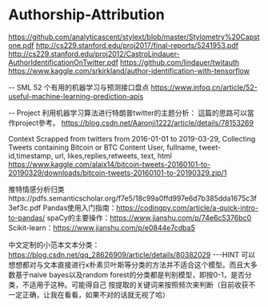 # Authorship-Attribution
https://github.com/analyticascent/stylext/blob/master/Stylometry%20Capstone.pdf
http://cs229.stanford.edu/proj2017/final-reports/5241953.pdf
http://cs229.stanford.edu/proj2012/CastroLindauer-AuthorIdentificationOnTwitter.pdf
https://github.com/lindauer/twitauth
https://www.kaggle.com/srkirkland/author-identification-with-tensorflow

-- SML
52 个有用的机器学习与预测接口盘点
https://www.infoq.cn/article/52-useful-machine-learning-prediction-apis

-- Project
利用机器学习算法进行特朗普twitter的主题分析：
這篇的思路可以當作project參考。
https://blog.csdn.net/Aaronji1222/article/details/78153269

Context
Scrapped from twitters from 2016-01-01 to 2019-03-29, Collecting Tweets containing Bitcoin or BTC
Content
User, fullname, tweet-id,timestamp, url, likes,replies,retweets, text, html
https://www.kaggle.com/alaix14/bitcoin-tweets-20160101-to-20190329/downloads/bitcoin-tweets-20160101-to-20190329.zip/1

推特情感分析归类https://pdfs.semanticscholar.org/f7e5/18c99a0ffd997e6d7b385dda1675c3f3ef3c.pdf
Pandas使用入门指南：https://codingpy.com/article/a-quick-intro-to-pandas/
spaCy的主要操作：https://www.jianshu.com/p/74e6c5376bc0
Scikit-learn：https://www.jianshu.com/p/e0844e7cdba5

中文定制的小范本文本分类：https://blog.csdn.net/qq_28626909/article/details/80382029
---HINT 可以想想都对与文本直接进行x朴素贝叶斯等分类的方法并不适合这个模型。而且大多数基于naive bayes以及random forest的分类都是判别模型，即按0-1，是否分类，不适用于这种。可能得自己
按提取的关键词来按照频次来判断（目前收获不一定正确，让我在看看，如果不对的话就无视了哈）
